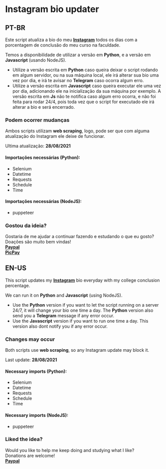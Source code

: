 
# Instagram bio updater
## PT-BR

Este script atualiza a bio do meu **[Instagram](https://www.instagram.com/mts.e/)** todos os dias com a porcentagem de conclusão do meu curso na faculdade.<br>

Temos a disponibilidade de utilizar a versão em **Python**, e a versão em **Javascript** (usando NodeJS).<br>

- Utilize a versão escrita em **Python** caso queira deixar o script rodando em algum servidor, ou na sua máquina local, ele irá alterar sua bio uma vez por dia, e irá te avisar no **Telegram** caso ocorra algum erro.<br>
- Utilize a versão escrita em **Javascript** caso queira executar ele uma vez por dia, adicionando ele na inicialização da sua máquina por exemplo. A versão escrita em **Js** não te notifica caso algum erro ocorra, e não foi feita para rodar 24/4, pois toda vez que o script for executado ele irá alterar a bio e será encerrado.<br>

### Podem ocorrer mudanças
Ambos scripts utilizam **web scraping**, logo, pode ser que com alguma atualização do Instagram ele deixe de funcionar.<br>

Ultima atualização: **28/08/2021**<br>

#### Importações necessárias (Python):
- Selenium<br>
- Datetime<br>
- Requests<br>
- Schedule<br>
- Time<br>

#### Importações necessárias (NodeJS):
- puppeteer<br>

### Gostou da ideia?<br>
Gostaria de me ajudar a continuar fazendo e estudando o que eu gosto?<br>
Doações são muito bem vindas!<br>
**[Paypal](https://www.paypal.com/donate?business=9JLBAMGH5985E&currency_code=BRL)**<br>**[PicPay](https://app.picpay.com/user/mts.e)**

## EN-US
This script updates my **[Instagram](https://www.instagram.com/mts.e/)** bio everyday with my college conclusion percentage.<br>


We can run it on **Python** and **Javascript** (using NodeJS).<br>
- Use the **Python** version if you want to let the script running on a server 24/7, it will change your bio one time a day. The **Python** version also send you a **Telegram** message if any error occur.<br>
- Use the **Javascript** version if you want to run one time a day. This version also dont notify you if any error occur.<br>

### Changes may occur
Both scripts use **web scraping**, so any Instagram update may block it.<br>

Last update: **28/08/2021**<br>

#### Necessary imports (Python):
- Selenium<br>
- Datetime<br>
- Requests<br>
- Schedule<br>
- Time<br>

#### Necessary imports (NodeJS):
- puppeteer<br>

### Liked the idea?<br>
Would you like to help me keep doing and studying what I like?<br>
Donations are welcome!<br>
**[Paypal](https://www.paypal.com/donate?business=9JLBAMGH5985E&currency_code=USD)**
